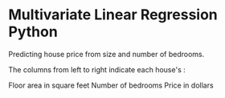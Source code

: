 # Multivariate Linear Regression Python
Predicting house price from size and number of bedrooms. 

The columns from left to right indicate each house's : 
> 
Floor area in square feet
Number of bedrooms
Price in dollars
>
